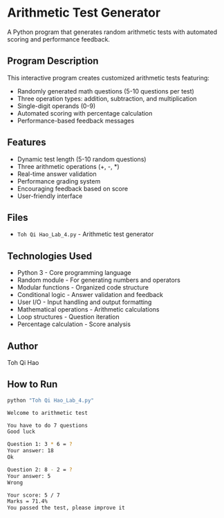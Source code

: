 # Arithmetic Test Generator

A Python program that generates random arithmetic tests with automated scoring and performance feedback.

## Program Description
This interactive program creates customized arithmetic tests featuring:
- Randomly generated math questions (5-10 questions per test)
- Three operation types: addition, subtraction, and multiplication
- Single-digit operands (0-9)
- Automated scoring with percentage calculation
- Performance-based feedback messages

## Features
- Dynamic test length (5-10 random questions)
- Three arithmetic operations (+, -, *)
- Real-time answer validation
- Performance grading system
- Encouraging feedback based on score
- User-friendly interface

## Files
- `Toh Qi Hao_Lab_4.py` - Arithmetic test generator

## Technologies Used
- Python 3 - Core programming language
- Random module - For generating numbers and operators
- Modular functions - Organized code structure
- Conditional logic - Answer validation and feedback
- User I/O - Input handling and output formatting
- Mathematical operations - Arithmetic calculations
- Loop structures - Question iteration
- Percentage calculation - Score analysis

## Author
Toh Qi Hao 

## How to Run
```bash
python "Toh Qi Hao_Lab_4.py"

Welcome to arithmetic test

You have to do 7 questions
Good luck

Question 1: 3 * 6 = ?
Your answer: 18
Ok

Question 2: 8 - 2 = ?
Your answer: 5
Wrong

Your score: 5 / 7
Marks = 71.4%
You passed the test, please improve it
